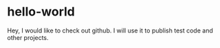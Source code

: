 # hello-world

Hey,
I would like to check out github. I will use it to publish test code and other projects.
